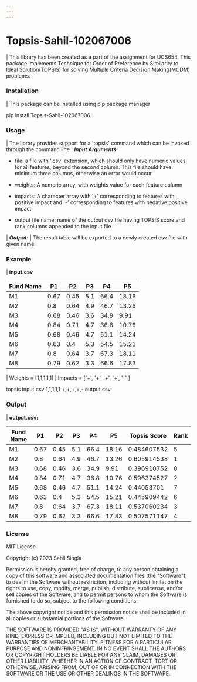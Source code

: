 ```yaml
---
---
---
```


# **Topsis-Sahil-102067006**

| This library has been created as a part of the assignment for UCS654. This package implements Technique for Order of Preference by Similarity to Ideal Solution(TOPSIS) for solving Multiple Criteria Decision Making(MCDM) problems.

### **Installation**

| This package can be installed using pip package manager

<div>

pip install Topsis-Sahil-102067006

</div>

### **Usage**

| The library provides support for a 'topsis' command which can be invoked through the command line
| ***Input Arguments:***

-   file: a file with '.csv' extension, which should only have numeric values for all features, beyond the second column. This file should have minimum three columns, otherwise an error would occur

-   weights: A numeric array, with weights value for each feature column

-   impacts: A character array with '+' corresponding to features with positive impact and '-' corresponding to features with negative positive impact

-   output file name: name of the output csv file having TOPSIS score and rank columns appended to the input file

| ***Output:***
| The result table will be exported to a newly created csv file with given name

### **Example**

| **input.csv**

| Fund Name | P1   | P2   | P3  | P4   | P5    |
|-----------|------|------|-----|------|-------|
| M1        | 0.67 | 0.45 | 5.1 | 66.4 | 18.16 |
| M2        | 0.8  | 0.64 | 4.9 | 46.7 | 13.26 |
| M3        | 0.68 | 0.46 | 3.6 | 34.9 | 9.91  |
| M4        | 0.84 | 0.71 | 4.7 | 36.8 | 10.76 |
| M5        | 0.68 | 0.46 | 4.7 | 51.1 | 14.24 |
| M6        | 0.63 | 0.4  | 5.3 | 54.5 | 15.21 |
| M7        | 0.8  | 0.64 | 3.7 | 67.3 | 18.11 |
| M8        | 0.79 | 0.62 | 3.3 | 66.6 | 17.83 |

| Weights = [1,1,1,1,1]
| Impacts = ['+', '+', '+', '+', '-' ]

<div>

topsis input.csv 1,1,1,1,1 +,+,+,+,- output.csv

</div>

### **Output**

| **output.csv:**

| Fund Name | P1   | P2   | P3  | P4   | P5    | Topsis Score | Rank |
|-----------|------|------|-----|------|-------|--------------|------|
| M1        | 0.67 | 0.45 | 5.1 | 66.4 | 18.16 | 0.484607532  | 5    |
| M2        | 0.8  | 0.64 | 4.9 | 46.7 | 13.26 | 0.605914538  | 1    |
| M3        | 0.68 | 0.46 | 3.6 | 34.9 | 9.91  | 0.396910752  | 8    |
| M4        | 0.84 | 0.71 | 4.7 | 36.8 | 10.76 | 0.596374527  | 2    |
| M5        | 0.68 | 0.46 | 4.7 | 51.1 | 14.24 | 0.44053701   | 7    |
| M6        | 0.63 | 0.4  | 5.3 | 54.5 | 15.21 | 0.445909442  | 6    |
| M7        | 0.8  | 0.64 | 3.7 | 67.3 | 18.11 | 0.537060234  | 3    |
| M8        | 0.79 | 0.62 | 3.3 | 66.6 | 17.83 | 0.507571147  | 4    |

### **License**

MIT License

Copyright (c) 2023 Sahil Singla

Permission is hereby granted, free of charge, to any person obtaining a copy
of this software and associated documentation files (the "Software"), to deal
in the Software without restriction, including without limitation the rights
to use, copy, modify, merge, publish, distribute, sublicense, and/or sell
copies of the Software, and to permit persons to whom the Software is
furnished to do so, subject to the following conditions:

The above copyright notice and this permission notice shall be included in all
copies or substantial portions of the Software.

THE SOFTWARE IS PROVIDED "AS IS", WITHOUT WARRANTY OF ANY KIND, EXPRESS OR
IMPLIED, INCLUDING BUT NOT LIMITED TO THE WARRANTIES OF MERCHANTABILITY,
FITNESS FOR A PARTICULAR PURPOSE AND NONINFRINGEMENT. IN NO EVENT SHALL THE
AUTHORS OR COPYRIGHT HOLDERS BE LIABLE FOR ANY CLAIM, DAMAGES OR OTHER
LIABILITY, WHETHER IN AN ACTION OF CONTRACT, TORT OR OTHERWISE, ARISING FROM,
OUT OF OR IN CONNECTION WITH THE SOFTWARE OR THE USE OR OTHER DEALINGS IN THE
SOFTWARE.